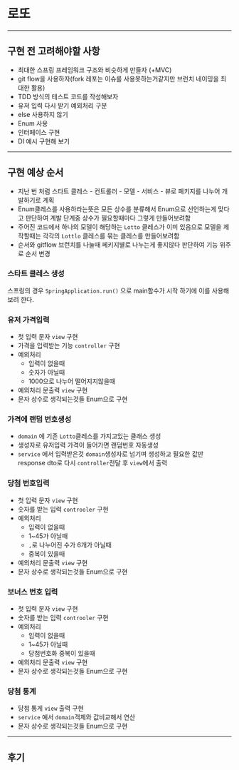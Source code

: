 # 로또
---

## 구현 전 고려해야할 사항
* 최대한 스프링 프레임워크 구조와 비슷하게 만들자 (+MVC)
* git flow을 사용하자(fork 레포는 이슈를 사용못하는거같지만 브런치 네이밍을 최대한 활용)
* TDD 방식의 테스트 코드를 작성해보자
* 유저 입력 다시 받기 예외처리 구분
* else 사용하지 않기
* Enum 사용
* 인터페이스 구현
* DI 예시 구현해 보기
---

## 구현 예상 순서
* 지난 번 처럼 스타트 클레스 - 컨트롤러 - 모델 - 서비스 - 뷰로 페키지를 나누어 개발하기로 계획
* Enum클레스를 사용하라는뜻은 모든 상수를 분류해서 Enum으로 선언하는게 맞다고 판단하여 계발 단계중 상수가 필요할때마다 그렇게 만들어보려함
* 주어진 코드에서 하나의 모델이 해당하는 `Lotto` 클레스가 이미 있음으로 모델을 제작할때는 각각의 `Lottlo` 클레스를 묶는 클레스를 만들어보려함
* 순서와 gitflow 브런치를 나눌때 페키지별로 나누는게 좋지않다 판단하여 기능 위주로 순서 변경

### 스타트 클레스 생성
스프링의 경우 `SpringApplication.run()` 으로 main함수가 시작 하기에 이를 사용해보려 한다. 

### 유저 가격입력
* 첫 입력 문자 `view` 구현
* 가격을 입력받는 기능 `controller` 구현
* 예외처리
  * 입력이 없을때
  * 숫자가 아닐때
  * 1000으로 나누어 떨어지지않을때
* 예외처리 문출력 `view` 구현
* 문자 상수로 생각되는것들 Enum으로 구현

### 가격에 랜덤 번호생성
* `domain` 에 기존 `Lotto`클레스를 가지고있는 클래스 생성
* 생성자로 유저입력 가격이 들어가면 랜덤번호 자동생성
* `service` 에서 입력받은것 `domain`생성자로 넘기며 생성하고 필요한 값만 response dto로 다시 `controller`전달 후 `view`에서 출력

### 당첨 번호입력
* 첫 입력 문자 `view` 구현
* 숫자를 받는 입력 `controoler` 구현
* 예외처리
  * 입력이 없을때
  * 1~45가 아닐때
  * `,`로 나누어진 수가 6개가 아닐때
  * 중복이 있을때
* 예외처리 문출력 `view` 구현
* 문자 상수로 생각되는것들 Enum으로 구현

### 보너스 번호 입력 
* 첫 입력 문자 `view` 구현
* 숫자를 받는 입력 `controoler` 구현
* 예외처리
  * 입력이 없을때
  * 1~45가 아닐때
  * 당첨번호화 중복이 있을때
* 예외처리 문출력 `view` 구현
* 문자 상수로 생각되는것들 Enum으로 구현

### 당첨 통계
* 당첨 통게 `view` 출력 구현
* `service` 예서  `domain`객체와 값비교해서 연산
* 문자 상수로 생각되는것들 Enum으로 구현
  


---

## 후기

